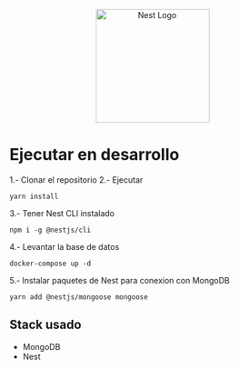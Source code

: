 <p align="center">
  <a href="http://nestjs.com/" target="blank"><img src="https://nestjs.com/img/logo-small.svg" width="200" alt="Nest Logo" /></a>
</p>

# Ejecutar en desarrollo

1.- Clonar el repositorio
2.- Ejecutar 
```
yarn install
```
3.- Tener Nest CLI instalado
```
npm i -g @nestjs/cli
```

4.- Levantar la base de datos
```
docker-compose up -d
```
5.- Instalar paquetes de Nest para conexion con MongoDB
```
yarn add @nestjs/mongoose mongoose
```
## Stack usado
* MongoDB
* Nest
